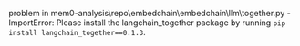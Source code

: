 problem in mem0-analysis\repo\embedchain\embedchain\llm\together.py - ImportError: Please install the langchain_together package by running `pip install langchain_together==0.1.3`.
